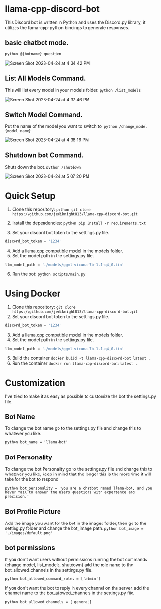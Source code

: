 # llama-cpp-discord-bot

This Discord bot is written in Python and uses the Discord.py library, it utilizes the llama-cpp-python bindings to generate responses.

## basic chatbot mode.
```python @{botname} question ```

![Screen Shot 2023-04-24 at 4 34 42 PM](https://user-images.githubusercontent.com/17935336/234122023-23e9c60d-cf4e-4282-ad17-26b25b047c8b.png)

## List All Models Command.
This will list every model in your models folder.
```python /list_models ```

![Screen Shot 2023-04-24 at 4 37 46 PM](https://user-images.githubusercontent.com/17935336/234123323-5c0c6c92-17f1-4ac1-b420-fa08815290e4.png)

## Switch Model Command.
Put the name of the model you want to switch to.
```python /change_model {model_name} ```

![Screen Shot 2023-04-24 at 4 38 16 PM](https://user-images.githubusercontent.com/17935336/234123353-179b632c-809b-412d-9323-391500099623.png)

## Shutdown bot Command.
Shuts down the bot.
```python /shutdown ```

![Screen Shot 2023-04-24 at 5 07 20 PM](https://user-images.githubusercontent.com/17935336/234127186-a4cb0ffc-37b5-45fa-92f5-6d608a739685.png)

# Quick Setup

1. Clone this repository: ```python git clone https://github.com/jediknight813/llama-cpp-discord-bot.git ```
2. Install the dependencies: ```python pip install -r requirements.txt ```

3. Set your discord bot token to the settings.py file.
```python
discord_bot_token = '1234'
```
4. Add a llama.cpp compatible model in the models folder.
5. Set the model path in the settings.py file.
```python
llm_model_path = './models/ggml-vicuna-7b-1.1-q4_0.bin'
```
6. Run the bot: ```python scripts/main.py ```


# Using Docker

1. Clone this repository: ``` git clone https://github.com/jediknight813/llama-cpp-discord-bot.git ```
2. Set your discord bot token to the settings.py file.
```python
discord_bot_token = '1234'
```
3. Add a llama.cpp compatible model in the models folder.
4. Set the model path in the settings.py file.
```python
llm_model_path = './models/ggml-vicuna-7b-1.1-q4_0.bin'
```

5. Build the container ``` docker build -t llama-cpp-discord-bot:latest . ```
6. Run the container ``` docker run llama-cpp-discord-bot:latest . ```

# Customization
I've tried to make it as easy as possible to customize the bot the settings.py file.

## Bot Name 
To change the bot name go to the settings.py file and change this to whatever you like.

```python bot_name = 'llama-bot' ```

## Bot Personality
To change the bot Personality go to the settings.py file and change this to whatever you like, keep in mind that the longer this is the more time it will take for the bot to respond.

```python bot_personality = 'you are a chatbot named llama-bot, and you never fail to answer the users questions with experience and precision.' ```

## Bot Profile Picture

Add the image you want for the bot in the images folder, then go to the setting.py folder and change the bot_image path.
```python bot_image = './images/default.png' ```

## bot permissions

If you don't want users without permissions running the bot commands (change model, list_models, shutdown) add the role name to the bot_allowed_channels in the settings.py file.

```python bot_allowed_command_roles = ['admin'] ```

 If you don't want the bot to reply in every channel on the server, add the channel name to the bot_allowed_channels in the settings.py file.
 
 ```python bot_allowed_channels = ['general] ```
